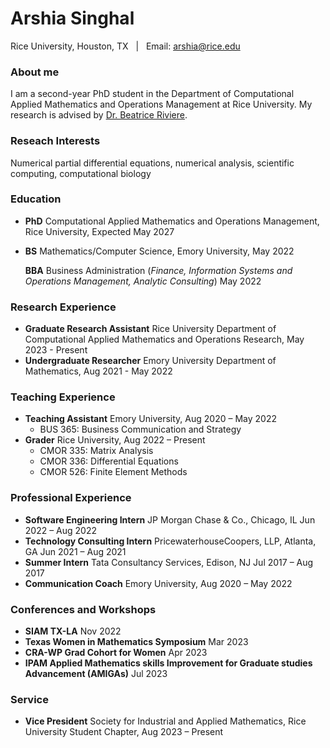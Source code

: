 # Arshia Singhal
Rice University, Houston, TX  &nbsp; | &nbsp;  Email: arshia@rice.edu

### About me
I am a second-year PhD student in the Department of Computational Applied Mathematics and Operations Management at Rice University. My research is advised by [Dr. Beatrice Riviere](https://profiles.rice.edu/faculty/beatrice-riviere).

### Reseach Interests
Numerical partial differential equations, numerical analysis, scientific computing, computational biology

### Education
- **PhD** Computational Applied Mathematics and Operations Management, Rice University, Expected May 2027

- **BS** Mathematics/Computer Science, Emory University, May 2022

  **BBA** Business Administration (_Finance, Information Systems and Operations Management, Analytic Consulting_) May 2022

### Research Experience
- **Graduate Research Assistant** Rice University Department of Computational Applied Mathematics and Operations Research, May 2023 - Present
- **Undergraduate Researcher** Emory University Department of Mathematics, Aug 2021 - May 2022

### Teaching Experience
- **Teaching Assistant** Emory University,	Aug 2020 – May 2022
  - BUS 365: Business Communication and Strategy
- **Grader** Rice University,	Aug 2022 – Present
  - CMOR 335: Matrix Analysis
  - CMOR 336: Differential Equations
  - CMOR 526: Finite Element Methods

### Professional Experience
- **Software Engineering Intern** JP Morgan Chase & Co., Chicago, IL	Jun 2022 – Aug 2022
- **Technology Consulting Intern** PricewaterhouseCoopers, LLP, Atlanta, GA		Jun 2021 – Aug 2021
- **Summer Intern** Tata Consultancy Services, Edison, NJ	Jul 2017 – Aug 2017
- **Communication Coach** Emory University, Aug 2020 – May 2022

### Conferences and Workshops
- **SIAM TX-LA**	Nov 2022
- **Texas Women in Mathematics Symposium**	Mar 2023
- **CRA-WP Grad Cohort for Women**	Apr 2023
- **IPAM Applied Mathematics skills Improvement for Graduate studies Advancement (AMIGAs)**	Jul 2023

### Service
- **Vice President** Society for Industrial and Applied Mathematics, Rice University Student Chapter,	Aug 2023 – Present
